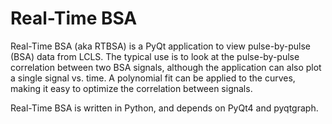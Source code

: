 # Real-Time BSA
Real-Time BSA (aka RTBSA) is a PyQt application to view pulse-by-pulse (BSA)
data from LCLS.  The typical use is to look at the pulse-by-pulse correlation
between two BSA signals, although the application can also plot a single signal
vs. time.  A polynomial fit can be applied to the curves, making it easy to
optimize the correlation between signals.

Real-Time BSA is written in Python, and depends on PyQt4 and pyqtgraph.
